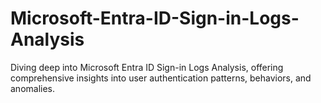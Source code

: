 # Microsoft-Entra-ID-Sign-in-Logs-Analysis
Diving deep into Microsoft Entra ID Sign-in Logs Analysis, offering comprehensive insights into user authentication patterns, behaviors, and anomalies.
